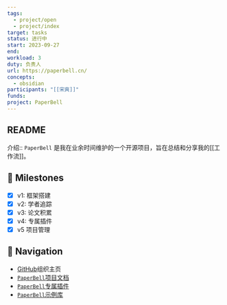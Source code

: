 ```yaml
---
tags:
  - project/open
  - project/index
target: tasks
status: 进行中
start: 2023-09-27
end:
workload: 3
duty: 负责人
url: https://paperbell.cn/
concepts:
  - obsidian
participants: "[[宋爽]]"
funds:
project: PaperBell
---
```


## README

介绍:: `PaperBell` 是我在业余时间维护的一个开源项目，旨在总结和分享我的[[工作流]]。

## 🙋 Milestones

- [x] v1: 框架搭建
- [x] v2: 学者追踪
- [x] v3: 论文积累
- [x] v4: 专属插件
- [x] v5 项目管理

## 🧭 Navigation

- [GitHub](https://github.com/PaperBell-Org)组织主页
- [`PaperBell`项目文档](https://paperbell.songshgeo.com/)
- [`PaperBell`专属插件](https://github.com/PaperBell-Org/Obsidian-PaperBell-Plugin)
- [`PaperBell`示例库](https://github.com/PaperBell-Org/Obsidian-PaperBell)
